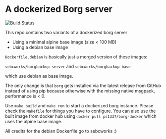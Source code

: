 # A dockerized Borg server

[![Build Status](https://travis-ci.org/ps1337/borg-docker.png?branch=master)](https://travis-ci.org/ps1337/borg-docker)

This repo contains two variants of a dockerized borg server

- Using a minimal alpine base image (size < 100 MB)
- Using a debian base image

`Dockerfile.debian` is basically just a merged version of these images:

`sebcworks/borgbackup-server` and `sebcworks/borgbackup-base`

which use debian as base image.

The only change is that `borg` gets installed via the latest release from GitHub instead of using pip because otherwise with the missing native msgpack, performance is < 0.

Use `make build` and `make run` to start a dockerized borg instance. Please check the `Makefile` for things you have to configure.
You can also use the built image from docker hub using `docker pull ps1337/borg-docker` which uses the alpine base image.

All credits for the debian Dockerfile go to sebcworks :)
